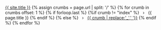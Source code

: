 <a class="breadcrumb-item link-light text-decoration-none" href='{{ site.baseurl }}/'>{{ site.title }}</a>
{% assign crumbs = page.url | split: '/' %}
{% for crumb in crumbs offset: 1 %}
  {% if forloop.last %}
    {%if crumb != "index" %}
      <span>&nbsp;&nbsp;&rsaquo;&nbsp;&nbsp;</span>
        {{ page.title }}
    {% endif %}
  {% else %}
  <span>&nbsp;&nbsp;&rsaquo;&nbsp;&nbsp;</span>
    <a class="breadcrumb-item link-light text-decoration-none" href="{% assign crumb_limit = forloop.index | plus: 1 %}{{site.baseurl}}{% for crumb in crumbs limit: crumb_limit %}{{ crumb | append: '/' }}{% endfor %}">{{ crumb | replace:'_',' '}}</a>
  {% endif %}
{% endfor %}
